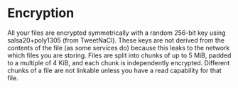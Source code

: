 # Encryption

All your files are encrypted symmetrically with a random 256-bit key using salsa20+poly1305 (from TweetNaCl). These keys are not derived from the contents of the file (as some services do) because this leaks to the network which files you are storing. Files are split into chunks of up to 5 MiB, padded to a multiple of 4 KiB, and each chunk is independently encrypted. Different chunks of a file are not linkable unless you have a read capability for that file.